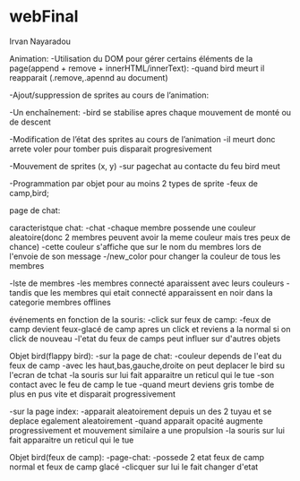 # webFinal

Irvan Nayaradou

Animation:
-Utilisation du DOM pour gérer certains éléments de la page(append + remove + innerHTML/innerText):
    -quand bird meurt il reapparait (.remove,.apennd au document)

-Ajout/suppression de sprites au cours de l’animation:

-Un enchaînement:
    -bird se stabilise apres chaque mouvement de monté ou de descent

-Modification de l’état des sprites au cours de l’animation
    -il meurt donc arrete voler pour tomber puis disparait progresivement

-Mouvement de sprites (x, y)
    -sur pagechat au contacte du feu bird meut

-Programmation par objet pour au moins 2 types de sprite
    -feux de camp,bird;
    
page de chat:

caracteristque chat:
-chat
    -chaque membre possende une couleur aleatoire(donc 2 membres peuvent avoir la meme couleur mais tres peux de chance)
    -cette couleur s'affiche que sur le nom du membres lors de l'envoie de son message
    -/new_color pour changer la couleur de tous les membres

-lste de membres
    -les membres connecté aparaissent avec leurs couleurs
    -tandis que les membres qui etait connecté apparaissent en noir dans la categorie membres offlines

événements en fonction de la souris:
-click sur feux de camp:
    -feux de camp devient feux-glacé de camp apres un click et reviens a la normal si on click de nouveau
    -l'etat du feux de camps peut influer sur d'autres objets  

Objet bird(flappy bird):
-sur la page de chat:
    -couleur depends de l'eat du feux de camp
    -avec les haut,bas,gauche,droite on peut deplacer le bird su l'ecran de tchat
    -la souris sur lui fait apparaitre un reticul qui le tue
    -son contact avec le feu de camp le tue
    -quand meurt deviens gris tombe de plus en pus vite et disparait progressivement

-sur la page index:
    -apparait aleatoirement depuis un des 2 tuyau et se deplace egalement aleatoirement
    -quand apparait opacité augmente progressivement et mouvement similaire a une propulsion
    -la souris sur lui fait apparaitre un reticul qui le tue


Objet bird(feux de camp):
-page-chat:
    -possede 2 etat feux de camp normal et feux de camp glacé
    -clicquer sur lui le fait changer d'etat

